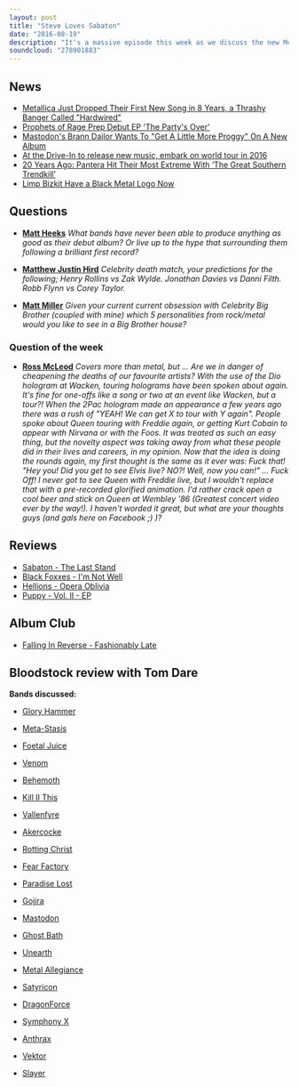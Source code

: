 ```yaml
---
layout: post
title: "Steve Loves Sabaton"
date: "2016-08-19"
description: "It's a massive episode this week as we discuss the new Metallica track, there's a review from Bloodstock from our extreme metal expert, looks at the new releases from Sabaton, Black Foxxes, Hellions and Puppy, Album Club comes on Falling In Reverse's Fashionably Late and there's all the usual ridiculousness you can expect from Hill & Beez."
soundcloud: "278901883"
---
```


## News

- [Metallica Just Dropped Their First New Song in 8 Years, a Thrashy Banger Called "Hardwired"](http://noisey.vice.com/blog/metallica-hardwired-new-song-2016-listen)
- [Prophets of Rage Prep Debut EP 'The Party's Over'](http://www.rollingstone.com/music/news/prophets-of-rage-prep-debut-ep-the-partys-over-w434559)
- [Mastodon's Brann Dailor Wants To "Get A Little More Proggy" On A New Album](http://www.metalinjection.net/upcoming-releases/mastodons-brann-dailor-wants-to-get-a-little-more-proggy-on-a-new-album)
- [At the Drive-In to release new music, embark on world tour in 2016](http://consequenceofsound.net/2016/01/at-the-drive-in-to-release-new-music-embark-on-world-tour-in-2016/)
- [20 Years Ago: Pantera Hit Their Most Extreme With ‘The Great Southern Trendkill’](http://loudwire.com/pantera-the-great-southern-trendkill-album-anniversary/)
- [Limp Bizkit Have a Black Metal Logo Now](http://www.metalsucks.net/2016/08/12/limp-bizkit-black-metal-logo-now/)


## Questions

- [**Matt Heeks**](https://www.facebook.com/thatsnotmetalpodcast/photos/a.1814755825417620.1073741828.1814737015419501/1940727076153827/?type=3&comment_id=1940729539486914&comment_tracking=%7B%22tn%22%3A%22R9%22%7D)
*What bands have never been able to produce anything as good as their debut album? Or live up to the hype that surrounding them following a brilliant first record?*

- [**Matthew Justin Hird**](https://www.facebook.com/thatsnotmetalpodcast/photos/a.1814755825417620.1073741828.1814737015419501/1940727076153827/?type=3&comment_id=1940735212819680&comment_tracking=%7B%22tn%22%3A%22R9%22%7D)
*Celebrity death match, your predictions for the following; Henry Rollins vs Zak Wylde. Jonathan Davies vs Danni Filth. Robb Flynn vs Corey Taylor.*

- [**Matt Miller**](https://www.facebook.com/thatsnotmetalpodcast/photos/a.1814755825417620.1073741828.1814737015419501/1940727076153827/?type=3&comment_id=1940808326145702&comment_tracking=%7B%22tn%22%3A%22R9%22%7D)
*Given your current current obsession with Celebrity Big Brother (coupled with mine) which 5 personalities from rock/metal would you like to see in a Big Brother house?*


### Question of the week

- [**Ross McLeod**](https://www.facebook.com/thatsnotmetalpodcast/photos/a.1814755825417620.1073741828.1814737015419501/1940727076153827/?type=3&comment_id=1940732166153318&comment_tracking=%7B%22tn%22%3A%22R9%22%7D)
*Covers more than metal, but ... Are we in danger of cheapening the deaths of our favourite artists?
With the use of the Dio hologram at Wacken, touring holograms have been spoken about again. It's fine for one-offs like a song or two at an event like Wacken, but a tour?!
When the 2Pac hologram made an appearance a few years ago there was a rush of "YEAH! We can get X to tour with Y again". People spoke about Queen touring with Freddie again, or getting Kurt Cobain to appear with Nirvana or with the Foos.
It was treated as such an easy thing, but the novelty aspect was taking away from what these people did in their lives and careers, in my opinion.
Now that the idea is doing the rounds again, my first thought is the same as it ever was: Fuck that! "Hey you! Did you get to see Elvis live? NO?! Well, now you can!" ... Fuck Off!
I never got to see Queen with Freddie live, but I wouldn't replace that with a pre-recorded glorified animation. I'd rather crack open a cool beer and stick on Queen at Wembley '86 (Greatest concert video ever by the way!).
I haven't worded it great, but what are your thoughts guys (and gals here on Facebook ;) )?*


## Reviews

- [Sabaton - The Last Stand](https://itunes.apple.com/gb/album/the-last-stand/id1121278027)
- [Black Foxxes - I'm Not Well](https://itunes.apple.com/gb/album/im-not-well/id1114542856)
- [Hellions - Opera Oblivia](https://itunes.apple.com/gb/album/opera-oblivia/id1122839883)
- [Puppy - Vol. II - EP](https://itunes.apple.com/gb/album/vol.-ii-ep/id1128028083)



## Album Club

- [Falling In Reverse - Fashionably Late](https://itunes.apple.com/gb/album/fashionably-late/id641837060)


## Bloodstock review with Tom Dare

**Bands discussed:**

- [Glory Hammer](http://www.bloodstock.uk.com/events/boa-2016/bands/glory-hammer)
- [Meta-Stasis](http://www.bloodstock.uk.com/events/boa-2016/bands/meta-stasis)
- [Foetal Juice](http://www.bloodstock.uk.com/events/boa-2016/bands/foetal-juice)
- [Venom](http://www.bloodstock.uk.com/events/boa-2016/bands/venom)
- [Behemoth](http://www.bloodstock.uk.com/events/boa-2016/bands/behemoth)

- [Kill II This](http://www.bloodstock.uk.com/events/boa-2016/bands/kill-ii-this)
- [Vallenfyre](http://www.bloodstock.uk.com/events/boa-2016/bands/vallenfyre)
- [Akercocke](http://www.bloodstock.uk.com/events/boa-2016/bands/akercocke)
- [Rotting Christ](http://www.bloodstock.uk.com/events/boa-2016/bands/rotting-christ)
- [Fear Factory](http://www.bloodstock.uk.com/events/boa-2016/bands/fear-factory)
- [Paradise Lost](http://www.bloodstock.uk.com/events/boa-2016/bands/paradise-lost)
- [Gojira](http://www.bloodstock.uk.com/events/boa-2016/bands/gojira)
- [Mastodon](http://www.bloodstock.uk.com/events/boa-2016/bands/mastodon)

- [Ghost Bath](http://www.bloodstock.uk.com/events/boa-2016/bands/ghost-bath)
- [Unearth](http://www.bloodstock.uk.com/events/boa-2016/bands/unearth)
- [Metal Allegiance](http://www.bloodstock.uk.com/events/boa-2016/bands/metal-allegiance)
- [Satyricon](http://www.bloodstock.uk.com/events/boa-2016/bands/satyricon)
- [DragonForce](http://www.bloodstock.uk.com/events/boa-2016/bands/dragon-force)
- [Symphony X](http://www.bloodstock.uk.com/events/boa-2016/bands/symphony-x)
- [Anthrax](http://www.bloodstock.uk.com/events/boa-2016/bands/anthrax)
- [Vektor](http://www.bloodstock.uk.com/events/boa-2016/bands/vektor)
- [Slayer](http://www.bloodstock.uk.com/events/boa-2016/bands/slayer)
